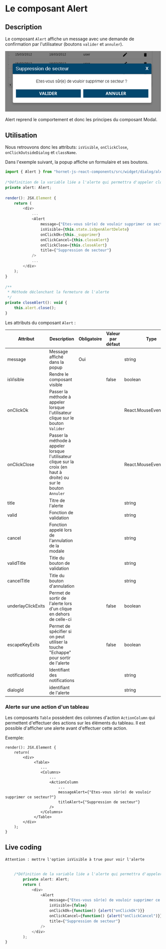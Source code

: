 # Le composant Alert

## Description

Le composant `Alert` affiche un message avec une demande de confirmation par l'utilisateur (boutons `valider` et `annuler`).

![Boîte de confirmation](../sources/dialog/alert.png)

Alert reprend le comportement et donc les principes du composant Modal.

## Utilisation

Nous retrouvons donc les attributs: `isVisible`, `onClickClose`, `onClickOutsideDialog` et `className`.

Dans l'exemple suivant, la popup affiche un formulaire et ses boutons.
 
```javascript
import { Alert } from "hornet-js-react-components/src/widget/dialog/alert";

/*Définition de la variable liée a l'alerte qui permettra d'appeler close() sur l'alert*/
private alert: Alert;

render(): JSX.Element {
    return (
        <div>
            ...
            <Alert
                message={"Etes-vous sûr(e) de vouloir supprimer ce secteur?"}
                isVisible={this.state.isOpenAlertDelete}
                onClickOk={this._supprimer}
                onClickCancel={this.closeAlert}
                onClickClose={this.closeAlert}
                title={"Suppression de secteur"}
            />
            ...
        </div>
    );
}

/**
 * Méthode déclenchant la fermeture de l'alerte
 */
private closeAlert(): void {
    this.alert.close();
}
```

Les attributs du composant `Alert` :

| Attribut | Description | Obligatoire | Valeur par défaut | Type |
| -------- | ----------- | ----------- |----------- |----------- |
| message| Message affiché dans la popup | Oui | |string |
| isVisible| Rendre le composant visible |  |false |boolean |
| onClickOk| Passer la méthode à appeler lorsque l'utilisateur clique sur le bouton `Valider`| | | React.MouseEventHandler<HTMLInputElement>|
| onClickClose | Passer la méthode à appeler lorsque l'utilisateur clique sur la croix (en haut à droite) ou sur le bouton `Annuler`  | | | React.MouseEventHandler<HTMLInputElement>|
| title | Titre de l'alerte | | |string |
| valid | Fonction de validation | | |string |
| cancel | Fonction appelé lors de l'annulation de la modale | | | string|
| validTitle | Title du bouton de validation | | |string |
| cancelTitle | Title du bouton d'annulation | | |string |
| underlayClickExits | Permet de sortir de l'alerte lors d'un clique en dehors de celle-ci | |false |boolean |
| escapeKeyExits | Permet de spécifier si on peut utiliser la touche "Echappe" pour sortir de l'alerte | | false| boolean|
| notificationId | Identifiant des notifications| | | string|
| dialogId| identifiant de l'alerte | | |string |


### Alerte sur une action d'un tableau

Les composants `Table` possèdent des colonnes d'action `ActionColumn` qui permettent d'effectuer des actions sur les éléments du tableau.
Il est possible d'afficher une alerte avant d'effectuer cette action.

Exemple:

```
render(): JSX.Element {
    return(
        <div>
             <Table>
                ...
                <Columns>
                    ...
                    <ActionColumn
                        ...
                        messageAlert={"Etes-vous sûr(e) de vouloir supprimer ce secteur?"}
                        titleAlert={"Suppression de secteur"}
                    />
                </Columns>
             </Table>
        </div>
    );
}
```

## Live coding

`Attention : mettre l'option isVisible à true pour voir l'alerte`

```javascript showroom

    /*Définition de la variable liée a l'alerte qui permettra d'appeler close() sur l'alert*/
        private alert: Alert;
        return (
            <div>
                <Alert
                    message={"Etes-vous sûr(e) de vouloir supprimer ce secteur?"}
                    isVisible={false}
                    onClickOk={function() {alert("onClickOk")}}
                    onClickCancel={function() {alert("onClickCancel")}}
                    title={"Suppression de secteur"}
                />
            </div>
        );
}
```